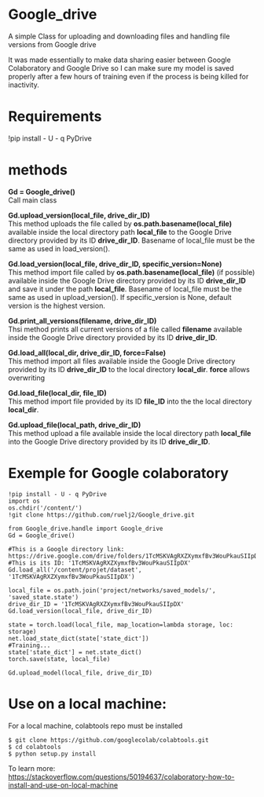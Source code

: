 # Google_drive
A simple Class for uploading and downloading files and handling file versions from Google drive  
  
It was made essentially to make data sharing easier between Google Colaboratory and Google Drive so I can make sure my model is saved properly after a few hours of training even if the process is being killed for inactivity.  


# Requirements
!pip install - U - q PyDrive  


# methods
__Gd = Google_drive()__  
Call main class

__Gd.upload_version(local_file, drive_dir_ID)__  
This method uploads the file called by __os.path.basename(local_file)__ available inside the local directory path __local_file__ to the Google Drive directory provided by its ID __drive_dir_ID__. Basename of local_file must be the same as used in load_version().

__Gd.load_version(local_file, drive_dir_ID, specific_version=None)__  
This method import file called by __os.path.basename(local_file)__ (if possible) available inside the Google Drive directory provided by its ID __drive_dir_ID__ and save it under the path __local_file__. Basename of local_file must be the same as used in upload_version().
If specific_version is None, default version is the highest version.

__Gd.print_all_versions(filename, drive_dir_ID)__  
Thsi method prints all current versions of a file called __filename__ available inside the Google Drive directory provided by its ID __drive_dir_ID__.

__Gd.load_all(local_dir, drive_dir_ID, force=False)__  
This method import all files available inside the Google Drive directory provided by its ID __drive_dir_ID__ to the local directory __local_dir__. __force__ allows overwriting 

__Gd.load_file(local_dir, file_ID)__  
This method import file provided by its ID __file_ID__ into the the local directory __local_dir__.

__Gd.upload_file(local_path, drive_dir_ID)__  
This method upload a file available inside the local directory path __local_file__ into the Google Drive directory provided by its ID __drive_dir_ID__.


# Exemple for Google colaboratory
```
!pip install - U - q PyDrive  
import os  
os.chdir('/content/')  
!git clone https://github.com/ruelj2/Google_drive.git  
  
from Google_drive.handle import Google_drive  
Gd = Google_drive()  
  
#This is a Google directory link: https://drive.google.com/drive/folders/1TcMSKVAgRXZXymxfBv3WouPkauSIIpDX  
#This is its ID: '1TcMSKVAgRXZXymxfBv3WouPkauSIIpDX'  
Gd.load_all('/content/projet/dataset', '1TcMSKVAgRXZXymxfBv3WouPkauSIIpDX')  
  
local_file = os.path.join('project/networks/saved_models/', 'saved_state.state')  
drive_dir_ID = '1TcMSKVAgRXZXymxfBv3WouPkauSIIpDX'  
Gd.load_version(local_file, drive_dir_ID)  
  
state = torch.load(local_file, map_location=lambda storage, loc: storage)  
net.load_state_dict(state['state_dict'])  
#Training...  
state['state_dict'] = net.state_dict()  
torch.save(state, local_file)  
  
Gd.upload_model(local_file, drive_dir_ID)  
```

# Use on a local machine:
For a local machine, colabtools repo must be installed  
```
$ git clone https://github.com/googlecolab/colabtools.git  
$ cd colabtools  
$ python setup.py install  
```
  
To learn more: https://stackoverflow.com/questions/50194637/colaboratory-how-to-install-and-use-on-local-machine  
